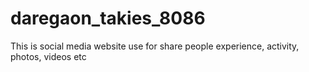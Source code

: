 # daregaon_takies_8086
This is social media website use for share people experience, activity, photos, videos etc
